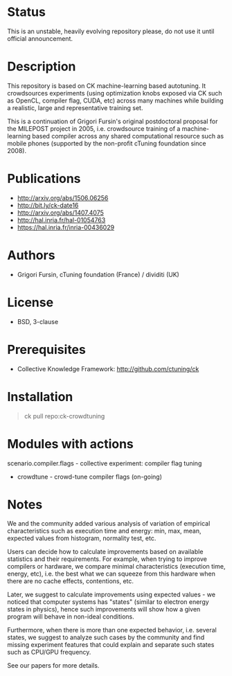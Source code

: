 Status
======
This is an unstable, heavily evolving repository 
please, do not use it until official announcement.

Description
===========
This repository is based on CK machine-learning based autotuning.
It crowdsources experiments (using optimization knobs exposed
via CK such as OpenCL, compiler flag, CUDA, etc)
across many machines while building a realistic,
large and representative training set. 

This is a continuation of Grigori Fursin's original postdoctoral
proposal for the MILEPOST project in 2005, i.e. crowdsource
training of a machine-learning based compiler across
any shared computational resource such as mobile phones
(supported by the non-profit cTuning foundation since 2008).

Publications
============
* http://arxiv.org/abs/1506.06256
* http://bit.ly/ck-date16
* http://arxiv.org/abs/1407.4075
* http://hal.inria.fr/hal-01054763
* https://hal.inria.fr/inria-00436029

Authors
=======
* Grigori Fursin, cTuning foundation (France) / dividiti (UK)

License
=======
* BSD, 3-clause

Prerequisites
=============
* Collective Knowledge Framework: http://github.com/ctuning/ck

Installation
============

> ck pull repo:ck-crowdtuning

Modules with actions
====================

scenario.compiler.flags - collective experiment: compiler flag tuning

  * crowdtune - crowd-tune compiler flags (on-going)

Notes
=====
We and the community added various analysis of variation 
of empirical characteristics such as execution time and energy:
min, max, mean, expected values from histogram, normality test, etc.

Users can decide how to calculate improvements based on available statistics
and their requirements. For example, when trying to improve compilers
or hardware, we compare minimal characteristics (execution time, energy, etc),
i.e. the best what we can squeeze from this hardware when there are
no cache effects, contentions, etc. 

Later, we suggest to calculate improvements using expected values -
we noticed that computer systems has "states" (similar to electron energy 
states in physics), hence such improvements will show how a given
program will behave in non-ideal conditions.

Furthermore, when there is more than one expected behavior, i.e.
several states, we suggest to analyze such cases by the community
and find missing experiment features that could explain and separate
such states such as CPU/GPU frequency.

See our papers for more details.
